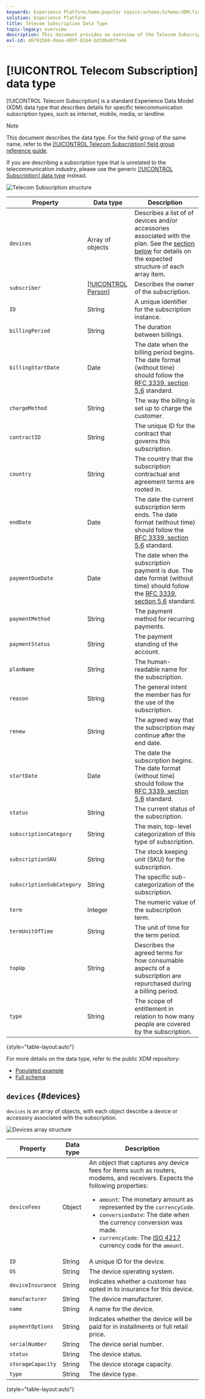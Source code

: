 ```yaml
---
keywords: Experience Platform;home;popular topics;schema;Schema;XDM;fields;schemas;Schemas;telecom;subscription;datatype;data-type;data type;
solution: Experience Platform
title: Telecom Subscription Data Type
topic-legacy: overview
description: This document provides an overview of the Telecom Subscription Experience Data Model (XDM) data type.
exl-id: d67915b6-daaa-489f-81b4-bd3dbe0ffa44
---
```

# [!UICONTROL Telecom Subscription] data type

[!UICONTROL Telecom Subscription] is a standard Experience Data Model (XDM) data type that describes details for specific telecommunication subscription types, such as internet, mobile, media, or landline.

>[!NOTE]
>
>This document describes the data type. For the field group of the same name, refer to the [[!UICONTROL Telecom Subscription] field group reference guide](../field-groups/profile/telecom-subscription.md).
>
>If you are describing a subscription type that is unrelated to the telecommunication industry, please use the generic [[!UICONTROL Subscription] data type](./subscription.md) instead.

![Telecom Subscription structure](../images/data-types/telecom-subscription/structure.png)

| Property | Data type | Description |
| --- | --- | --- |
| `devices` | Array of objects | Describes a list of of devices and/or accessories associated with the plan. See the [section below](#devices) for details on the expected structure of each array item. |
| `subscriber` | [[!UICONTROL Person]](./person.md) | Describes the owner of the subscription. |
| `ID` | String | A unique identifier for the subscription instance. |
| `billingPeriod` | String | The duration between billings. |
| `billingStartDate` | Date | The date when the billing period begins. The date format (without time) should follow the [RFC 3339, section 5.6](https://tools.ietf.org/html/rfc3339#section-5.6) standard. |
| `chargeMethod` | String | The way the billing is set up to charge the customer. |
| `contractID` | String | The unique ID for the contract that governs this subscription. |
| `country` | String | The country that the subscription contractual and agreement terms are rooted in. |
| `endDate` | Date | The date the current subscription term ends. The date format (without time) should follow the [RFC 3339, section 5.6](https://tools.ietf.org/html/rfc3339#section-5.6) standard. |
| `paymentDueDate` | Date | The date when the subscription payment is due. The date format (without time) should follow the [RFC 3339, section 5.6](https://tools.ietf.org/html/rfc3339#section-5.6) standard. |
| `paymentMethod` | String | The payment method for recurring payments. |
| `paymentStatus` | String | The payment standing of the account. |
| `planName` | String | The human-readable name for the subscription. |
| `reason` | String | The general intent the member has for the use of the subscription. |
| `renew` | String | The agreed way that the subscription may continue after the end date. |
| `startDate` | Date | The date the subscription begins. The date format (without time) should follow the [RFC 3339, section 5.6](https://tools.ietf.org/html/rfc3339#section-5.6) standard. |
| `status` | String | The current status of the subscription. |
| `subscriptionCategory` | String | The main, top-level categorization of this type of subscription. |
| `subscriptionSKU` | String | The stock keeping unit (SKU) for the subscription. |
| `subscriptionSubCategory` | String | The specific sub-categorization of the subscription. |
| `term` | Integer | The numeric value of the subscription term. |
| `termUnitOfTime` | String | The unit of time for the term period. |
| `topUp` | String | Describes the agreed terms for how consumable aspects of a subscription are repurchased during a billing period. |
| `type` | String | The scope of entitlement in relation to how many people are covered by the subscription. |

{style="table-layout:auto"}

For more details on the data type, refer to the public XDM repository:

* [Populated example](https://github.com/adobe/xdm/blob/master/components/datatypes/industry-verticals/subscription.example.1.json)
* [Full schema](https://github.com/adobe/xdm/blob/master/components/datatypes/industry-verticals/subscription.schema.json)

## `devices` {#devices}

`devices` is an array of objects, with each object describe a device or accessory associated with the subscription.

![Devices array structure](../images/data-types/telecom-subscription/devices.png)

| Property | Data type | Description |
| --- | --- | --- |
| `deviceFees` | Object | An object that captures any device fees for items such as routers, modems, and receivers. Expects the following properties:<ul><li>`amount`: The monetary amount as represented by the `currencyCode`.</li><li>`conversionDate`: The date when the currency conversion was made.</li><li>`currencyCode`: The [ISO 4217](https://www.iso.org/iso-4217-currency-codes.html) currency code for the `amount`.</li></ul> |
| `ID` | String | A unique ID for the device. |
| `OS` | String | The device operating system. |
| `deviceInsurance` | String | Indicates whether a customer has opted in to insurance for this device. |
| `manufacturer` | String | The device manufacturer. |
| `name` | String | A name for the device. |
| `paymentOptions` | String | Indicates whether the device will be paid for in installments or full retail price. |
| `serialNumber` | String | The device serial number. |
| `status` | String | The device status. |
| `storageCapacity` | String | The device storage capacity.  |
| `type` | String | The device type.  |

{style="table-layout:auto"}
